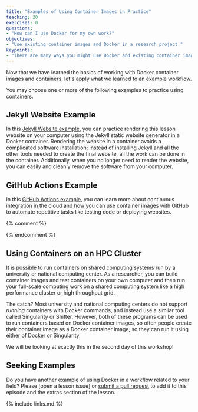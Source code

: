 ```yaml
---
title: "Examples of Using Container Images in Practice"
teaching: 20
exercises: 0
questions:
- "How can I use Docker for my own work?"
objectives:
- "Use existing container images and Docker in a research project."
keypoints:
- "There are many ways you might use Docker and existing container images in your research project."
---
```


Now that we have learned the basics of working with Docker container images and containers,
let's apply what we learned to an example workflow.

You may choose one or more of the following examples to practice using containers.

## Jekyll Website Example

In this [Jekyll Website example](../e02-jekyll-lesson-example), you can practice
rendering this lesson website on your computer using the Jekyll static website generator in a Docker container.
Rendering the website in a container avoids a complicated software installation; instead of installing Jekyll and all the other tools needed to create the final website, all the work can be done in the container.
Additionally, when you no longer need to render the website, you can easily and cleanly remove the software from your computer.

## GitHub Actions Example

In this [GitHub Actions example](../e01-github-actions), you can learn more about
continuous integration in the cloud and how you can use container images with GitHub to
automate repetitive tasks like testing code or deploying websites.

{% comment %}
<!--- Placeholder for
## Geospatial Example

Ask @mkuzak to make a PR to add extra for <https://github.com/escience-academy/docker-gdal-demo>

-->
{% endcomment %}

## Using Containers on an HPC Cluster

It is possible to run containers on shared computing systems run by a university or national
computing center. As a researcher, you can build container images and test containers on your own
computer and then run your full-scale computing work on a shared computing
system like a high performance cluster or high throughput grid.

The catch? Most university and national computing centers do not support *running*
containers with Docker commands, and instead use a similar tool called Singularity or
Shifter. However, both of these programs can be used to run containers based on Docker container images,
so often people create their container image as a Docker container image, so they can
run it using either of Docker or Singularity.

We will be looking at exactly this in the second day of this workshop!


## Seeking Examples

Do you have another example of using Docker in a workflow related to your field?  Please [open a lesson issue] or [submit a pull request] to add it to this episode and the extras section of the lesson.


{% include links.md %}

[submit a pull request]: https://github.com/carpentries-incubator/docker-introduction/pulls
